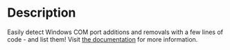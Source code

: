 ﻿# Description
Easily detect Windows COM port additions and removals with a few lines of code - and list them! Visit [the documentation](https://robbelroot.de/blog/category/general/nuget-packages/rskibbe/io/ports/com/system/windows/) for more information.